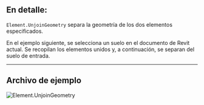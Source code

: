 ## En detalle:
`Element.UnjoinGeometry` separa la geometría de los dos elementos especificados.

En el ejemplo siguiente, se selecciona un suelo en el documento de Revit actual. Se recopilan los elementos unidos y, a continuación, se separan del suelo de entrada.
___
## Archivo de ejemplo

![Element.UnjoinGeometry](./Revit.Elements.Element.UnjoinGeometry_img.jpg)
